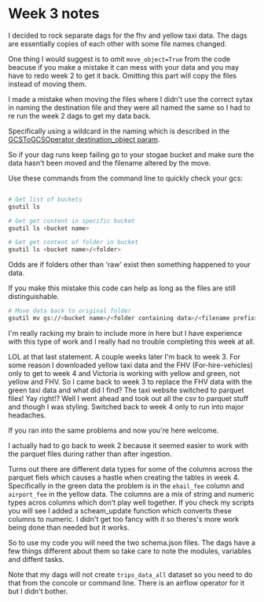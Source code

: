 # Week 3 notes

I decided to rock separate dags for the fhv and yellow taxi data.  The dags are essentially copies of each other with some file names changed.

One thing I would suggest is to omit ```move_object=True``` from the code beacuse if you make a mistake it can mess with your data and you may have to redo week 2 to get it back.  Omitting this part will copy the files instead of moving them.

I made a mistake when moving the files where I didn't use the correct sytax in naming the destination file and they were all named the same so I had to re run the week 2 dags to get my data back.

Specifically using a wildcard in the naming which is described in the [GCSToGCSOperator destination_object param](https://airflow.apache.org/docs/apache-airflow-providers-google/stable/_api/airflow/providers/google/cloud/transfers/gcs_to_gcs/index.html).

So if your dag runs keep failing go to your stogae bucket and make sure the data hasn't been moved and the filename altered by the move.

Use these commands from the command line to quickly check your gcs:

```bash

# Get list of buckets
gsutil ls

# Get get content in specific bucket
gsutil ls <bucket name> 

# Get get content of folder in bucket
gsutil ls <bucket name>/<folder>
```

Odds are if folders other than 'raw' exist then something happened to your data.

If you make this mistake this code can help as long as the files are still distinguishable.

```bash
# Move data back to original folder
gsutil mv gs://<bucket name>/<folder containing data>/<filename prefix>*.parquet gs://<bucket name>/<folder to move data back to>/
```

I'm really racking my brain to include more in here but I have experience with this type of work and I really had no trouble completing this week at all.

LOL at that last statement.  A couple weeks later I'm back to week 3.  For some reason I downloaded yellow taxi data and the FHV (For-hire-vehicles) only to get to week 4 and Victoria is working with yellow and green, not yellow and FHV.  So I came back to week 3 to replace the FHV data with the green taxi data and what did I find?  The taxi website switched to parquet files! Yay right!? Well I went ahead and took out all the csv to parquet stuff and though I was styling.  Switched back to week 4 only to run into major headaches.

If you ran into the same problems and now you're here welcome.  

I actually had to go back to week 2 because it seemed easier to work with the parquet files during rather than after ingestion.

Turns out there are different data types for some of the columns across the parquet fiels which causes a hastle when creating the tables in week 4.  Specifically in the green data the problem is in the `ehail_fee` column and `airport_fee` in the yellow data.  The columns are a mix of string and numeric types acros columns which don't play well together.  If you check my scripts you will see I added a scheam_update function which converts these columns to numeric.  I didn't get too fancy with it so theres's more work being done than needed but it works.

So to use my code you will need the two schema.json files.  The dags have a few things different about them so take care to note the modules, variables and diffent tasks.  

Note that my dags will not create `trips_data_all` dataset so you need to do that from the concole or command line.  There is an airflow operator for it but I didn't bother.
